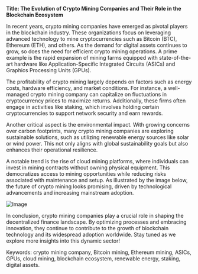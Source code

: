 **Title: The Evolution of Crypto Mining Companies and Their Role in the Blockchain Ecosystem**

In recent years, crypto mining companies have emerged as pivotal players in the blockchain industry. These organizations focus on leveraging advanced technology to mine cryptocurrencies such as Bitcoin (BTC), Ethereum (ETH), and others. As the demand for digital assets continues to grow, so does the need for efficient crypto mining operations. A prime example is the rapid expansion of mining farms equipped with state-of-the-art hardware like Application-Specific Integrated Circuits (ASICs) and Graphics Processing Units (GPUs). 

The profitability of crypto mining largely depends on factors such as energy costs, hardware efficiency, and market conditions. For instance, a well-managed crypto mining company can capitalize on fluctuations in cryptocurrency prices to maximize returns. Additionally, these firms often engage in activities like staking, which involves holding certain cryptocurrencies to support network security and earn rewards. 

Another critical aspect is the environmental impact. With growing concerns over carbon footprints, many crypto mining companies are exploring sustainable solutions, such as utilizing renewable energy sources like solar or wind power. This not only aligns with global sustainability goals but also enhances their operational resilience.

A notable trend is the rise of cloud mining platforms, where individuals can invest in mining contracts without owning physical equipment. This democratizes access to mining opportunities while reducing risks associated with maintenance and setup. As illustrated by the image below, the future of crypto mining looks promising, driven by technological advancements and increasing mainstream adoption. 

![Image](https://github.com/user-attachments/assets/3be06921-4469-491d-bd37-5f14c53422b7)

In conclusion, crypto mining companies play a crucial role in shaping the decentralized finance landscape. By optimizing processes and embracing innovation, they continue to contribute to the growth of blockchain technology and its widespread adoption worldwide. Stay tuned as we explore more insights into this dynamic sector! 

Keywords: crypto mining company, Bitcoin mining, Ethereum mining, ASICs, GPUs, cloud mining, blockchain ecosystem, renewable energy, staking, digital assets.
